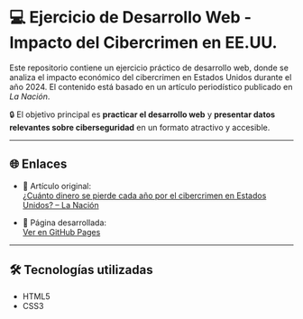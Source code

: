 # 💻 Ejercicio de Desarrollo Web - Impacto del Cibercrimen en EE.UU.

Este repositorio contiene un ejercicio práctico de desarrollo web, donde se analiza el impacto económico del cibercrimen en Estados Unidos durante el año 2024. El contenido está basado en un artículo periodístico publicado en *La Nación*.

🔒 El objetivo principal es **practicar el desarrollo web** y **presentar datos relevantes sobre ciberseguridad** en un formato atractivo y accesible.

---

## 🌐 Enlaces

- 📄 Artículo original:  
  [¿Cuánto dinero se pierde cada año por el cibercrimen en Estados Unidos? – La Nación](https://www.lanacion.com.ar/tecnologia/cuanto-dinero-se-pierde-cada-ano-por-el-cibercrimen-en-estados-unidos-nid29042025/) <!-- Cambiá el link si es necesario -->

- 🚀 Página desarrollada:  
  [Ver en GitHub Pages](https://jpestelles.github.io/desarrollo-web/) <!-- Reemplazá con tu URL de GitHub Pages -->

---

## 🛠️ Tecnologías utilizadas

- HTML5
- CSS3
